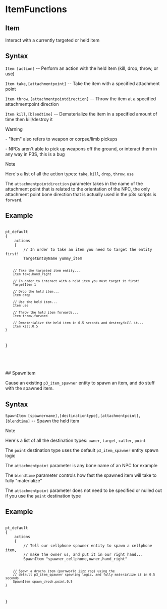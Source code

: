 # ItemFunctions

## Item
<p>Interact with a currently targeted or held item</p>

<h2>Syntax</h2>
<p><code class="language-js">Item [action]</code> -- Perform an action with the held item (kill, drop, throw, or use)</p>
<p><code class="language-js">Item take,[attachmentpoint]</code> -- Take the item with a specified attachment point</p>
<p><code class="language-js">Item throw,[attachmentpointdirection]</code> -- Throw the item at a specified attachmentpoint direction</p>
<p><code class="language-js">Item kill,[blendtime]</code> -- Dematerialize the item in a specified amount of time then kill/destroy it</p>

<div class="admonition warning">
<p class="admonition-title">Warning</p>
<p>- "Item" also refers to weapon or corpse/limb pickups</p>
<p>- NPCs aren't able to pick up weapons off the ground, or interact them in any way in P3S, this is a bug</p>
</div>

<div class="admonition note">
<p class="admonition-title">Note</p>
<p>Here's a list of all the action types:
<code>take</code>, <code>kill</code>, <code>drop</code>, <code>throw</code>, <code>use</code></p>
<p>The <code>attachmentpointdirection</code> parameter takes in the name of the attachment point that is related to the orientation of the NPC,
the only attachment point bone direction that is actually used in the p3s scripts is <code>forward</code>.</p>

</div>

<h2>Example</h2>
<pre><code class="language-js">
pt_default
{
	actions
	{
		// In order to take an item you need to target the entity first!
		TargetEntByName yummy_item

		// Take the targeted item entity...
		Item take,hand_right

		// In order to interact with a held item you must target it first!
		TargetItem 1

		// Drop the held item...
		Item drop

		// Use the held item...
		Item use

		// Throw the held item forwards...
		Item throw,forward

		// Dematerialize the held item in 0.5 seconds and destroy/kill it...
		Item kill,0.5
	}
}

</code></pre>

<br>
## SpawnItem
<p>Cause an existing <code>p3_item_spawner</code> entity to spawn an item, and do stuff with the spawned item.</p>

<h2>Syntax</h2>
<p><code class="language-js">SpawnItem [spawnername],[destinationtype],[attachmentpoint],[blendtime]</code> -- Spawn the held item</p>

<div class="admonition note">
<p class="admonition-title">Note</p>
<p>Here's a list of all the destination types:
<code>owner</code>, <code>target</code>, <code>caller</code>, <code>point</code></p>
<p>The <code>point</code> destination type uses the default <code>p3_item_spawner</code> entity spawn logic</p>
<p>The <code>attachmentpoint</code> parameter is any bone name of an NPC for example</p>
<p>The <code>blendtime</code> parameter controls how fast the spawned item will take to fully "materialize"</p>
<p>The <code>attachmentpoint</code> parameter does not need to be specified or nulled out if you use the <code>point</code> destination type</p>
</div>

<h2>Example</h2>
<pre><code class="language-js">
pt_default
{
	actions
	{
		// Tell our cellphone spawner entity to spawn a cellphone item,
		// make the owner us, and put it in our right hand...
		SpawnItem "spawner_cellphone,owner,hand_right"

		// Spawn a drocha item (pornworld jizz rag) using the 
		// default p3_item_spawner spawning logic, and fully materialize it in 0.5 seconds
		SpawnItem spawn_droch,point,0.5
	}
}
</code></pre>